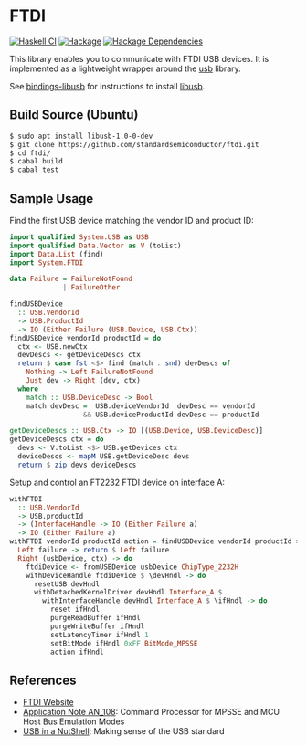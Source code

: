 # FTDI
[![Haskell CI](https://github.com/standardsemiconductor/ftdi/workflows/Haskell%20CI/badge.svg?branch=master)](https://github.com/standardsemiconductor/ftdi/actions/workflows/haskell.yml)
[![Hackage][hackage-badge]][hackage]
[![Hackage Dependencies][hackage-deps-badge]][hackage-deps]

This library enables you to communicate with FTDI USB devices. It is implemented as a lightweight wrapper around the [usb](https://hackage.haskell.org/package/usb) library.

See [bindings-libusb](https://hackage.haskell.org/package/bindings-libusb) for instructions to install [libusb](https://libusb.info).

## Build Source (Ubuntu)

```bash
$ sudo apt install libusb-1.0-0-dev
$ git clone https://github.com/standardsemiconductor/ftdi.git
$ cd ftdi/
$ cabal build
$ cabal test
```

## Sample Usage

Find the first USB device matching the vendor ID and product ID:

```haskell
import qualified System.USB as USB
import qualified Data.Vector as V (toList)
import Data.List (find)
import System.FTDI

data Failure = FailureNotFound
             | FailureOther

findUSBDevice 
  :: USB.VendorId 
  -> USB.ProductId 
  -> IO (Either Failure (USB.Device, USB.Ctx))
findUSBDevice vendorId productId = do
  ctx <- USB.newCtx
  devDescs <- getDeviceDescs ctx
  return $ case fst <$> find (match . snd) devDescs of
    Nothing -> Left FailureNotFound
    Just dev -> Right (dev, ctx)
  where
    match :: USB.DeviceDesc -> Bool
    match devDesc =  USB.deviceVendorId  devDesc == vendorId
                  && USB.deviceProductId devDesc == productId

getDeviceDescs :: USB.Ctx -> IO [(USB.Device, USB.DeviceDesc)]
getDeviceDescs ctx = do
  devs <- V.toList <$> USB.getDevices ctx
  deviceDescs <- mapM USB.getDeviceDesc devs
  return $ zip devs deviceDescs
```

Setup and control an FT2232 FTDI device on interface A:

```haskell
withFTDI 
  :: USB.VendorId 
  -> USB.productId
  -> (InterfaceHandle -> IO (Either Failure a) 
  -> IO (Either Failure a)
withFTDI vendorId productId action = findUSBDevice vendorId productId >>= \case
  Left failure -> return $ Left failure
  Right (usbDevice, ctx) -> do
    ftdiDevice <- fromUSBDevice usbDevice ChipType_2232H
    withDeviceHandle ftdiDevice $ \devHndl -> do
      resetUSB devHndl
      withDetachedKernelDriver devHndl Interface_A $
        withInterfaceHandle devHndl Interface_A $ \ifHndl -> do
          reset ifHndl
          purgeReadBuffer ifHndl
          purgeWriteBuffer ifHndl
          setLatencyTimer ifHndl 1
          setBitMode ifHndl 0xFF BitMode_MPSSE
          action ifHndl
```

## References
* [FTDI Website](https://ftdichip.com/)
* [Application Note AN_108](https://www.ftdichip.com/Support/Documents/AppNotes/AN_108_Command_Processor_for_MPSSE_and_MCU_Host_Bus_Emulation_Modes.pdf): Command Processor for MPSSE and MCU Host Bus Emulation Modes
* [USB in a NutShell](https://www.beyondlogic.org/usbnutshell/usb1.shtml): Making sense of the USB standard

[hackage]:            <https://hackage.haskell.org/package/ftdi>
[hackage-badge]:      <https://img.shields.io/hackage/v/ftdi.svg?color=success>
[hackage-deps-badge]: <https://img.shields.io/hackage-deps/v/ftdi.svg>
[hackage-deps]:       <http://packdeps.haskellers.com/feed?needle=ftdi>

